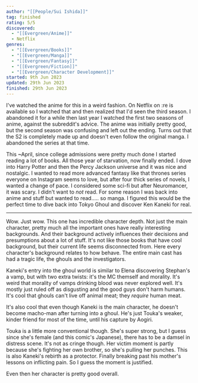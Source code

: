 ```yaml
---
author: "[[People/Sui Ishida]]"
tag: finished
rating: 5/5
discovered:
  - "[[Evergreen/Anime]]"
  - Netflix
genres:
  - "[[Evergreen/Books]]"
  - "[[Evergreen/Manga]]"
  - "[[Evergreen/Fantasy]]"
  - "[[Evergreen/Fiction]]"
  - "[[Evergreen/Character Development]]"
started: 9th Jun 2023
updated: 29th Jun 2023
finished: 29th Jun 2023
---
```


I've watched the anime for this in a weird fashion. On Netflix on :re is available so I watched that and then realized that I'd seen the third season. I abandoned it for a while then last year I watched the first two seasons of anime, against the subreddit's advice. The anime was initially pretty good, but the second season was confusing and left out the ending. Turns out that the S2 is completely made up and doesn't even follow the original manga. I abandoned the series at that time.

This ~April, since college admissions were pretty much done I started reading a lot of books. All those year of starvation, now finally ended. I dove into Harry Potter and then the Percy Jackson universe and it was nice and nostalgic. I wanted to read more advanced fantasy like that thrones series everyone on Instagram seems to love, but after four thick series of novels, I wanted a change of pace. I considered some sci-fi but after Neuromancer, it was scary. I didn't want to _not_ read. For some reason I was back into anime and stuff but wanted to read..... so manga. I figured this would be the perfect time to dive back into Tokyo Ghoul and discover Ken Kaneki for real.

---

Wow. Just wow. This one has incredible character depth. Not just the main character, pretty much all the important ones have really interesting backgrounds. And their background actively influences their decisions and presumptions about a lot of stuff. It's not like those books that have cool background, but their current life seems disconnected from. Here every character's background relates to how behave. The entire main cast has had a tragic life, the ghouls and the investigators.

Kaneki's entry into the ghoul world is similar to Elena discovering Stephan's a vamp, but with two extra twists: it's the MC themself and morality. It's weird that morality of vamps drinking blood was never explored well. It's mostly just ruled off as disgusting and the good guys don't harm humans. It's cool that ghouls can't live off animal meat; they _require_ human meat.

It's also cool that even though Kaneki is the main character, he doesn't become macho-man after turning into a ghoul. He's just Touka's weaker, kinder friend for most of the time, until his capture by Aogiri.

Touka is a little more conventional though. She's super strong, but I guess since she's female (and this comic's Japanese), there has to be a damsel in distress scene. It's not as cringe though. Her victim moment is partly because she's fighting her own brother, so she's pulling her punches. This is also Kaneki's rebirth as a protector. Finally breaking past his mother's lessons on inflicting pain. So I guess the moment is justified.

Even then her character is pretty good overall.